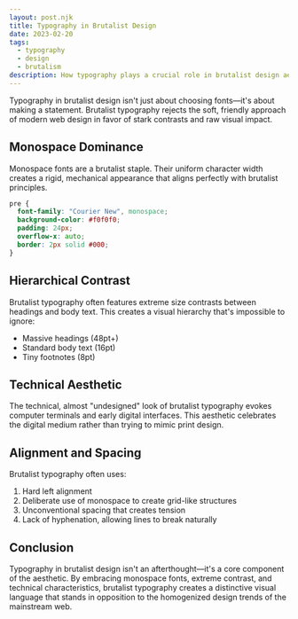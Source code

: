 ```yaml
---
layout: post.njk
title: Typography in Brutalist Design
date: 2023-02-20
tags: 
  - typography
  - design
  - brutalism
description: How typography plays a crucial role in brutalist design aesthetics.
---
```


Typography in brutalist design isn't just about choosing fonts—it's about making a statement. Brutalist typography rejects the soft, friendly approach of modern web design in favor of stark contrasts and raw visual impact.

## Monospace Dominance

Monospace fonts are a brutalist staple. Their uniform character width creates a rigid, mechanical appearance that aligns perfectly with brutalist principles.

```css
pre {
  font-family: "Courier New", monospace;
  background-color: #f0f0f0;
  padding: 24px;
  overflow-x: auto;
  border: 2px solid #000;
}
```

## Hierarchical Contrast

Brutalist typography often features extreme size contrasts between headings and body text. This creates a visual hierarchy that's impossible to ignore:

- Massive headings (48pt+)
- Standard body text (16pt)
- Tiny footnotes (8pt)

## Technical Aesthetic

The technical, almost "undesigned" look of brutalist typography evokes computer terminals and early digital interfaces. This aesthetic celebrates the digital medium rather than trying to mimic print design.

## Alignment and Spacing

Brutalist typography often uses:

1. Hard left alignment
2. Deliberate use of monospace to create grid-like structures
3. Unconventional spacing that creates tension
4. Lack of hyphenation, allowing lines to break naturally

## Conclusion

Typography in brutalist design isn't an afterthought—it's a core component of the aesthetic. By embracing monospace fonts, extreme contrast, and technical characteristics, brutalist typography creates a distinctive visual language that stands in opposition to the homogenized design trends of the mainstream web.